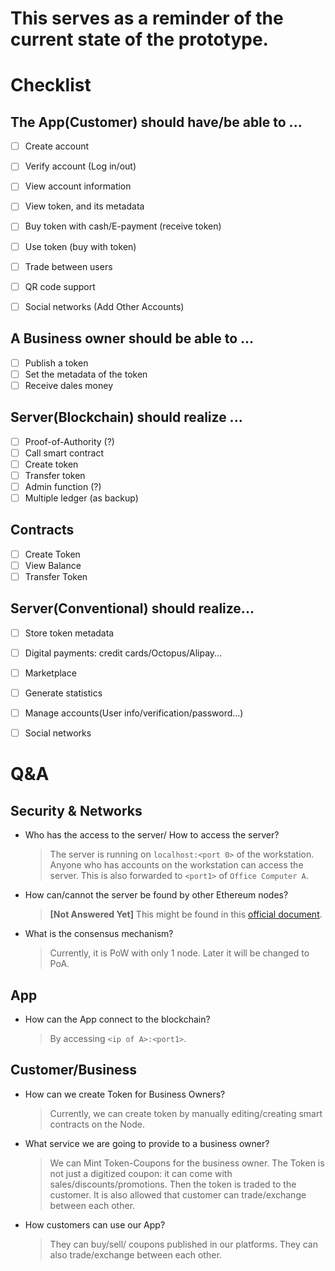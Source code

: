 # This serves as a reminder of the current state of the prototype. 



**Checklist**
=====================
<!-- add to do list here  -->

## The App(Customer) should have/be able to ...
- [ ] Create account
- [ ] Verify account (Log in/out)
- [ ] View account information
- [ ] View token, and its metadata
- [ ] Buy token with cash/E-payment (receive token)
- [ ] Use token (buy with token)
- [ ] Trade between users 
- [ ] QR code support
- [ ] Social networks (Add Other Accounts)


## A Business owner should be able to ...
- [ ] Publish a token
- [ ] Set the metadata of the token
- [ ] Receive dales money

## Server(Blockchain) should realize ...
- [ ] Proof-of-Authority (?)
- [ ] Call smart contract
- [ ] Create token
- [ ] Transfer token
- [ ] Admin function (?)
- [ ] Multiple ledger (as backup)

## Contracts 
- [ ] Create Token
- [ ] View Balance
- [ ] Transfer Token

## Server(Conventional) should realize...
- [ ] Store token metadata
- [ ] Digital payments: credit cards/Octopus/Alipay...
- [ ] Marketplace
- [ ] Generate statistics
- [ ] Manage accounts(User info/verification/password...)
- [ ] Social networks

  



**Q&A**
=====================================================



## Security & Networks

- Who has the access to the server/ How to access the server?
    
    >The server is running on `localhost:<port 0>` of the workstation. Anyone who has accounts on the workstation can access the server. This is also forwarded to `<port1>` of `Office Computer A`. 

- How can/cannot the server be found by other Ethereum nodes?

    >**[Not Answered Yet]** This might be found in this [official document](https://geth.ethereum.org/docs/interface/private-network).

- What is the consensus mechanism?
    
    >Currently, it is PoW with only 1 node. Later it will be changed to PoA.


## App
- How can the App connect to the blockchain?
  > By accessing `<ip of A>:<port1>`.

## Customer/Business
- How can we create Token for Business Owners?
   > Currently, we can create token by manually editing/creating smart contracts on the Node.
- What service we are going to provide to a business owner?
    > We can Mint Token-Coupons for the business owner. The Token is not just a digitized coupon: it can come with sales/discounts/promotions. Then the token is traded to the customer. It is also allowed that customer can trade/exchange between each other.

- How customers can use our App? 
   > They can buy/sell/ coupons published in our platforms. They can also trade/exchange between each other.
